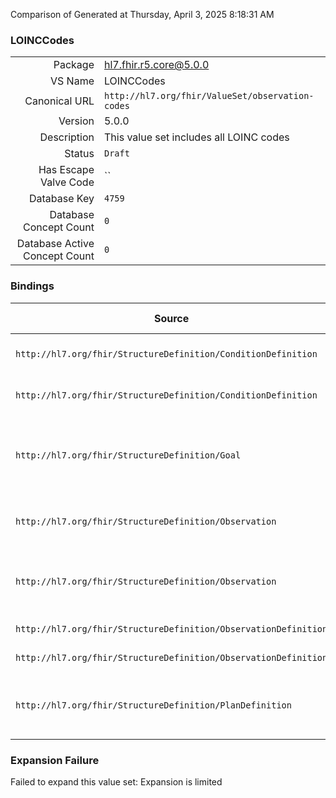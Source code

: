 Comparison of 
Generated at Thursday, April 3, 2025 8:18:31 AM

### LOINCCodes

|      |     |
| ---: | --- |
| Package | hl7.fhir.r5.core@5.0.0 |
| VS Name | LOINCCodes |
| Canonical URL | `http://hl7.org/fhir/ValueSet/observation-codes` |
| Version | 5.0.0 |
| Description | This value set includes all LOINC codes |
| Status | `Draft` |
| Has Escape Valve Code | `` |
| Database Key | `4759` |
| Database Concept Count | `0` |
| Database Active Concept Count | `0` |
### Bindings

| Source | Element | Binding | Strength | Element Short |
| ------ | ------- | ------- | -------- | ------------- |
| `http://hl7.org/fhir/StructureDefinition/ConditionDefinition` | `ConditionDefinition.observation.code` | `http://hl7.org/fhir/ValueSet/observation-codes` | `Example` | Code for relevant Observation |
| `http://hl7.org/fhir/StructureDefinition/ConditionDefinition` | `ConditionDefinition.precondition.code` | `http://hl7.org/fhir/ValueSet/observation-codes` | `Example` | Code for relevant Observation |
| `http://hl7.org/fhir/StructureDefinition/Goal` | `Goal.target.measure` | `http://hl7.org/fhir/ValueSet/observation-codes` | `Example` | The parameter whose value is being tracked |
| `http://hl7.org/fhir/StructureDefinition/Observation` | `Observation.code` | `http://hl7.org/fhir/ValueSet/observation-codes` | `Example` | Type of observation (code / type) |
| `http://hl7.org/fhir/StructureDefinition/Observation` | `Observation.component.code` | `http://hl7.org/fhir/ValueSet/observation-codes` | `Example` | Type of component observation (code / type) |
| `http://hl7.org/fhir/StructureDefinition/ObservationDefinition` | `ObservationDefinition.code` | `http://hl7.org/fhir/ValueSet/observation-codes` | `Example` | Type of observation |
| `http://hl7.org/fhir/StructureDefinition/ObservationDefinition` | `ObservationDefinition.component.code` | `http://hl7.org/fhir/ValueSet/observation-codes` | `Example` | Type of observation |
| `http://hl7.org/fhir/StructureDefinition/PlanDefinition` | `PlanDefinition.goal.target.measure` | `http://hl7.org/fhir/ValueSet/observation-codes` | `Example` | The parameter whose value is to be tracked |

### Expansion Failure

Failed to expand this value set: Expansion is limited
